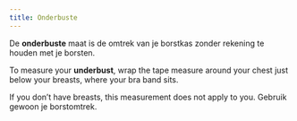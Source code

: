 ```yaml
---
title: Onderbuste
---
```


De **onderbuste** maat is de omtrek van je borstkas zonder rekening te houden met je borsten.

To measure your **underbust**, wrap the tape measure around your chest just below your breasts, where your bra band sits.

If you don’t have breasts, this measurement does not apply to you. Gebruik gewoon je borstomtrek.
